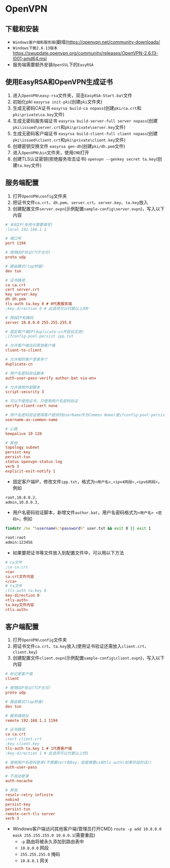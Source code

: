 # OpenVPN

## 下载和安装

- `Windows客户端和服务端`(翻墙)<https://openvpn.net/community-downloads/>
- `Windows下载2.6.13版本`<https://swupdate.openvpn.org/community/releases/OpenVPN-2.6.13-I001-amd64.msi>
- 服务端需要额外安装`OpenSSL`下的`EasyRSA`

## 使用EasyRSA和OpenVPN生成证书

1. 进入`OpenVPN\easy-rsa`文件夹，双击`EasyRSA-Start.bat`文件
2. 初始化pki `easyrsa init-pki`(创建`pki`文件夹)
3. 生成无密码CA证书 `easyrsa build-ca nopass`(创建`pki/ca.crt`和`pki\private\ca.key`文件)
4. 生成无密码服务端证书 `easyrsa build-server-full server nopass`(创建`pki\issued\server.crt`和`pki\private\server.key`文件)
5. 生成无密码客户端证书 `easyrsa build-client-full client nopass`(创建`pki\issued\client.crt`和`pki\private\client.key`文件)
6. 创建密钥交换文件 `easyrsa gen-dh`(创建`pki/dh.pem`文件)
7. 进入`OpenVPN\bin`文件夹，使用`CMD`打开
8. 创建TLS认证密钥(拒绝服务攻击证书) `openvpn --genkey secret ta.key`(创建`ta.key`文件)

## 服务端配置

1. 打开`OpenVPN\config`文件夹
2. 把证书文件`ca.crt`、`dh.pem`、`server.crt`、`server.key`、`ta.key`放入
3. 创建配置文件`server.ovpn`(示例配置`sample-config\server.ovpn`)，写入以下内容

```ini
# 本机IP(多网卡需要填写)
;local 192.168.1.1

# 端口号
port 1194

# 使用UDP协议(TCP也可)
proto udp

# 路由模式(tap桥接)
dev tun

# 证书路径
ca ca.crt
cert server.crt
key server.key
dh dh.pem
tls-auth ta.key 0 # 0代表服务端
;key-direction 0 # 此选项可以代替以上的0

# 网段IP和掩码
server 10.8.0.0 255.255.255.0

# 固定客户端IP(duplicate-cn开启后无效)
;ifconfig-pool-persist ipp.txt

# 允许客户端访问其他客户端
client-to-client

# 允许相同客户登录多个
duplicate-cn

# 用户名密码验证脚本
auth-user-pass-verify author.bat via-env

# 允许调用外部脚本
script-security 3

# 可以不使用证书，只使用用户名密码验证
verify-client-cert none

# 用户名密码验证使用客户提供的UserName作为Common Name(使ifconfig-pool-persist生效)
username-as-common-name

# 心跳
keepalive 10 120

# 其他
topology subnet
persist-key
persist-tun
status openvpn-status.log
verb 3
explicit-exit-notify 1
```

- 固定客户端IP，修改文件`ipp.txt`，格式为`<用户名>,<ipv4网段>,<ipv6网段>`，例如

```txt
root,10.8.0.2,
admin,10.8.0.3,
```

- 用户名密码验证脚本，新增文件`author.bat`，用户名密码格式为`<用户名> <密码>`，例如

```bat
findstr /be "%username%:%password%" user.txt && exit 0 || exit 1
```

```txt
root:root
admin:123456
```

- 如果要把证书等文件放入到配置文件中，可以用以下方法

```ini
# ca文件
;ca ca.crt
<ca>
ca.crt文件内容
</ca>
# ta文件
;tls-auth ta.key 0
key-direction 0
<tls-auth>
ta.key文件内容
<tls-auth>
```

## 客户端配置

1. 打开`OpenVPN\config`文件夹
2. 把证书文件`ca.crt`、`ta.key`放入(使用证书验证还需放入`client.crt`、`client.key`)
3. 创建配置文件`client.ovpn`(示例配置`sample-config\client.ovpn`)，写入以下内容

```ini
# 标记是客户端
client

# 使用UDP协议(TCP也可)
proto udp

# 路由模式(tap桥接)
dev tun

# 服务端地址
remote 192.168.1.1 1194

# 证书路径
ca ca.crt
;cert client.crt
;key client.key
tls-auth ta.key 1 # 1代表客户端
;key-direction 1 # 此选项可以代替以上的1

# 使用用户名密码登录(不需要cert和key，但是需要ca和tls-auth(如果开启的话))
auth-user-pass

# 不自动登录
auth-nocache

# 其他
resolv-retry infinite
nobind
persist-key
persist-tun
remote-cert-tls server
verb 3
```

- Windows客户端访问其他客户端(管理员打开CMD) `route -p add 10.8.0.0 mask 255.255.255.0 10.8.0.1`(需要重启)
  - `-p` 路由将被永久添加到路由表中
  - `10.8.0.0` 网段
  - `255.255.255.0` 掩码
  - `10.8.0.1` 网关
